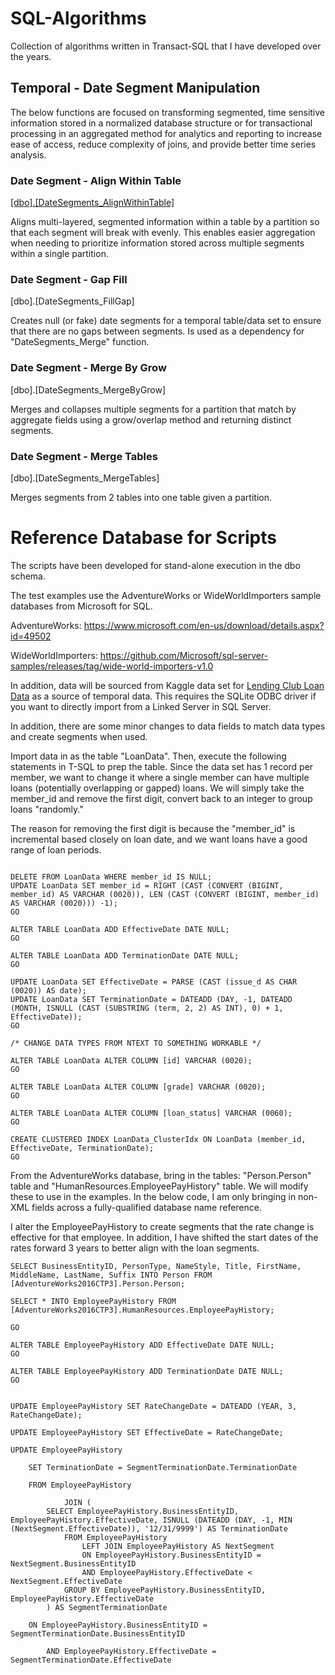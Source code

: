 # SQL-Algorithms
Collection of algorithms written in Transact-SQL that I have developed over the years.

## Temporal - Date Segment Manipulation

The below functions are focused on transforming segmented, time sensitive information stored in a normalized database structure or for transactional processing in an aggregated method for analytics and reporting to increase ease of access, reduce complexity of joins, and provide better time series analysis. 

### Date Segment - Align Within Table

[[dbo].[DateSegments_AlignWithinTable]](https://github.com/Quebe/SQL-Algorithms/blob/master/Temporal/Date%20Segment%20Manipulation/DateSegments_AlignWithinTable.md)

Aligns multi-layered, segmented information within a table by a partition so that each segment will break with evenly. This enables easier aggregation when needing to prioritize information stored across multiple segments within a single partition.

### Date Segment - Gap Fill

[dbo].[DateSegments_FillGap]

Creates null (or fake) date segments for a temporal table/data set to ensure that there are no gaps between segments. Is used as a dependency for "DateSegments_Merge" function.

### Date Segment - Merge By Grow

[dbo].[DateSegments_MergeByGrow]

Merges and collapses multiple segments for a partition that match by aggregate fields using a grow/overlap method and returning distinct segments.

### Date Segment - Merge Tables

[dbo].[DateSegments_MergeTables]

Merges segments from 2 tables into one table given a partition.


# Reference Database for Scripts
The scripts have been developed for stand-alone execution in the dbo schema. 

The test examples use the AdventureWorks or WideWorldImporters sample databases from Microsoft for SQL. 
 
AdventureWorks: https://www.microsoft.com/en-us/download/details.aspx?id=49502 

WideWorldImporters: https://github.com/Microsoft/sql-server-samples/releases/tag/wide-world-importers-v1.0 

In addition, data will be sourced from Kaggle data set for [Lending Club Loan Data](https://www.kaggle.com/wendykan/lending-club-loan-data) as a source of temporal data. This requires the SQLite ODBC driver if you want to directly import from a Linked Server in SQL Server.

In addition, there are some minor changes to data fields to match data types and create segments when used. 

Import data in as the table "LoanData". Then, execute the following statements in T-SQL to prep the table. Since the data set has 1 record per member, we want to change it where a single member can have multiple loans (potentially overlapping or gapped) loans. We will simply take the member_id and remove the first digit, convert back to an integer to group loans "randomly." 

The reason for removing the first digit is because the "member_id" is incremental based closely on loan date, and we want loans have a good range of loan periods.

<pre><code>
DELETE FROM LoanData WHERE member_id IS NULL;
UPDATE LoanData SET member_id = RIGHT (CAST (CONVERT (BIGINT, member_id) AS VARCHAR (0020)), LEN (CAST (CONVERT (BIGINT, member_id) AS VARCHAR (0020))) -1);
GO

ALTER TABLE LoanData ADD EffectiveDate DATE NULL;
GO

ALTER TABLE LoanData ADD TerminationDate DATE NULL;
GO 

UPDATE LoanData SET EffectiveDate = PARSE (CAST (issue_d AS CHAR (0020)) AS date);
UPDATE LoanData SET TerminationDate = DATEADD (DAY, -1, DATEADD (MONTH, ISNULL (CAST (SUBSTRING (term, 2, 2) AS INT), 0) + 1, EffectiveDate));
GO

/* CHANGE DATA TYPES FROM NTEXT TO SOMETHING WORKABLE */

ALTER TABLE LoanData ALTER COLUMN [id] VARCHAR (0020);
GO

ALTER TABLE LoanData ALTER COLUMN [grade] VARCHAR (0020);
GO 

ALTER TABLE LoanData ALTER COLUMN [loan_status] VARCHAR (0060);
GO

CREATE CLUSTERED INDEX LoanData_ClusterIdx ON LoanData (member_id, EffectiveDate, TerminationDate);
GO
</code></pre>

From the AdventureWorks database, bring in the tables: "Person.Person" table and "HumanResources.EmployeePayHistory" table. We will modify these to use in the examples. In the below code, I am only bringing in non-XML fields across a fully-qualified database name reference.

I alter the EmployeePayHistory to create segments that the rate change is effective for that employee. In addition, I have shifted the start dates of the rates forward 3 years to better align with the loan segments.

<pre><code>SELECT BusinessEntityID, PersonType, NameStyle, Title, FirstName, MiddleName, LastName, Suffix INTO Person FROM [AdventureWorks2016CTP3].Person.Person;

SELECT * INTO EmployeePayHistory FROM [AdventureWorks2016CTP3].HumanResources.EmployeePayHistory;

GO

ALTER TABLE EmployeePayHistory ADD EffectiveDate DATE NULL;
GO

ALTER TABLE EmployeePayHistory ADD TerminationDate DATE NULL;
GO 


UPDATE EmployeePayHistory SET RateChangeDate = DATEADD (YEAR, 3, RateChangeDate);

UPDATE EmployeePayHistory SET EffectiveDate = RateChangeDate;

UPDATE EmployeePayHistory

	SET TerminationDate = SegmentTerminationDate.TerminationDate

	FROM EmployeePayHistory 
    
            JOIN (
		SELECT EmployeePayHistory.BusinessEntityID, EmployeePayHistory.EffectiveDate, ISNULL (DATEADD (DAY, -1, MIN (NextSegment.EffectiveDate)), '12/31/9999') AS TerminationDate
			FROM EmployeePayHistory
				LEFT JOIN EmployeePayHistory AS NextSegment
				ON EmployeePayHistory.BusinessEntityID = NextSegment.BusinessEntityID
				AND EmployeePayHistory.EffectiveDate < NextSegment.EffectiveDate
			GROUP BY EmployeePayHistory.BusinessEntityID, EmployeePayHistory.EffectiveDate
	    ) AS SegmentTerminationDate

	ON EmployeePayHistory.BusinessEntityID = SegmentTerminationDate.BusinessEntityID 

	    AND EmployeePayHistory.EffectiveDate = SegmentTerminationDate.EffectiveDate
</code></pre>



